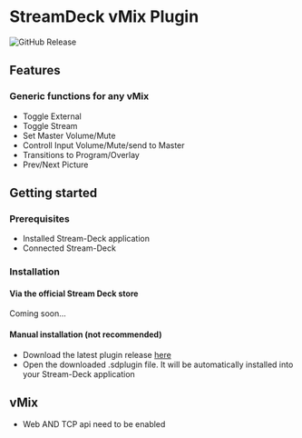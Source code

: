 # StreamDeck vMix Plugin

![GitHub Release](https://img.shields.io/github/v/release/peterbaumert/streamdeck-vmix-plugin)

## Features

### Generic functions for any vMix

-   Toggle External
-   Toggle Stream
-   Set Master Volume/Mute
-   Controll Input Volume/Mute/send to Master
-   Transitions to Program/Overlay
-   Prev/Next Picture

## Getting started

### Prerequisites

-   Installed Stream-Deck application
-   Connected Stream-Deck

### Installation

#### Via the official Stream Deck store

Coming soon...

#### Manual installation (not recommended)

-   Download the latest plugin release [here](https://github.com/petermbaumert/streamdeck-vmix-plugin/releases)
-   Open the downloaded .sdplugin file. It will be automatically installed into your Stream-Deck application

## vMix

-   Web AND TCP api need to be enabled
